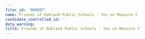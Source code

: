 ```yaml
---
filer_id: '960997'
name: Friends of Oakland Public Schools - Yes on Measure Y
candidate_controlled_id: ''
data_warning:
title: Friends of Oakland Public Schools - Yes on Measure Y
---
```

